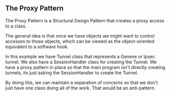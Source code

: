 ## The Proxy Pattern

The Proxy Pattern is a Structural Design Pattern that creates a proxy access to a class.

The general idea is that once we have objects we might want to control accesses to those objects, which can
be viewed as the object-oriented equivalent to a software hook.

In this example we have Tunnel class that represents a Geneve or Ipsec tunnel. We also have a SessionHandler
class for creating the Tunnel. We have a proxy pattern in place so that the main program isn't directly creating tunnels, 
its just asking the SessionHandler to create the Tunnel.

By doing this, we can maintain a separation of concerns so that we don't just have one class doing all of the work.
That would be an anti-pattern.
